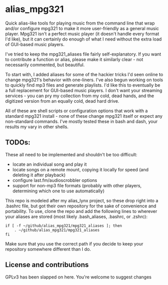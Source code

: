 # alias_mpg321
Quick alias-like tools for playing music from the command line that wrap and/or configure mpg321 to make it more user-friendly as a general music player. Mpg321 isn't a perfect music player (it doesn't handle every format I'd like), but it can certainly do enough of what I need without the extra load of GUI-based music players.

I've tried to keep the mpg321_aliases file fairly self-explanatory. If you want to contribute a function or alias, please make it similarly clear - not necessarily commented, but beautiful.

To start with, I added aliases for some of the hackier tricks I'd seen online to change mpg321's behavior with one-liners. I've also begun working on tools to quickly find mp3 files and generate playlists. I'd like this to eventually be a full replacement for GUI-based music players. I don't want your streaming services - you can pry my collection from my cold, dead hands, and the digitized version from an equally cold, dead hard drive.

All of these are shell scripts or configuration options that work with a standard mpg321 install - none of these change mpg321 itself or expect any non-standard commands. I've mostly tested these in bash and dash, your results my vary in other shells. 

## TODOs:
These all need to be implemented and shouldn't be too difficult:
- locate an individual song and play it
- locate songs on a remote mount, copying it locally for speed (and deleting it after playback)
- configure last.fm/audioscrobbler options
- support for non-mp3 file formats (probably with other players, determining which one to use automatically)

This repo is modeled after my alias_lynx project, so these drop right into a .bashrc file, but got their own repository for the sake of convenience and portability. To use, clone the repo and add the following lines to wherever your aliases are stored (most likely .bash_aliases, .bashrc, or .zshrc):

```
if [ -f ~/github/alias_mpg321/mpg321_aliases ]; then
    . ~/github/alias_mpg321/mpg321_aliases
fi
```

Make sure that you use the correct path if you decide to keep your repository somewhere different than I do.

## License and contributions
GPLv3 has been slapped on here. You're welcome to suggest changes 
